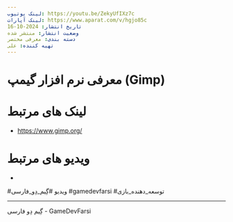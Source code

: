 ```yaml
---
لینک یوتیوب: https://youtu.be/ZekyUfIXz7c
لینک آپارات: https://www.aparat.com/v/hgjo85c
تاریخ انتشار: 2024-10-16
وضعیت انتشار: منتشر شده
دسته بندی: معرفی مختصر
تهیه کننده: علی
---
```


# معرفی نرم افزار گیمپ (Gimp)

# لینک های مرتبط
- https://www.gimp.org/
# ویدیو های مرتبط
-

#ویدیو #گِیم_دِو_فارسی #gamedevfarsi #توسعه_دهنده_بازی 

---
گِیم دِو فارسی - GameDevFarsi
